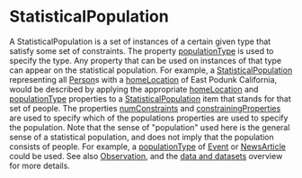 # StatisticalPopulation

A StatisticalPopulation is a set of instances of a certain given type that satisfy some set of constraints. The property <a class="localLink" href="http://schema.org/populationType">populationType</a> is used to specify the type. Any property that can be used on instances of that type can appear on the statistical population. For example, a <a class="localLink" href="http://schema.org/StatisticalPopulation">StatisticalPopulation</a> representing all <a class="localLink" href="http://schema.org/Person">Person</a>s with a <a class="localLink" href="http://schema.org/homeLocation">homeLocation</a> of East Podunk California, would be described by applying the appropriate <a class="localLink" href="http://schema.org/homeLocation">homeLocation</a> and <a class="localLink" href="http://schema.org/populationType">populationType</a> properties to a <a class="localLink" href="http://schema.org/StatisticalPopulation">StatisticalPopulation</a> item that stands for that set of people.
The properties <a class="localLink" href="http://schema.org/numConstraints">numConstraints</a> and <a class="localLink" href="http://schema.org/constrainingProperties">constrainingProperties</a> are used to specify which of the populations properties are used to specify the population. Note that the sense of "population" used here is the general sense of a statistical
population, and does not imply that the population consists of people. For example, a <a class="localLink" href="http://schema.org/populationType">populationType</a> of <a class="localLink" href="http://schema.org/Event">Event</a> or <a class="localLink" href="http://schema.org/NewsArticle">NewsArticle</a> could be used. See also <a class="localLink" href="http://schema.org/Observation">Observation</a>, and the <a href="/docs/data-and-datasets.html">data and datasets</a> overview for more details.
